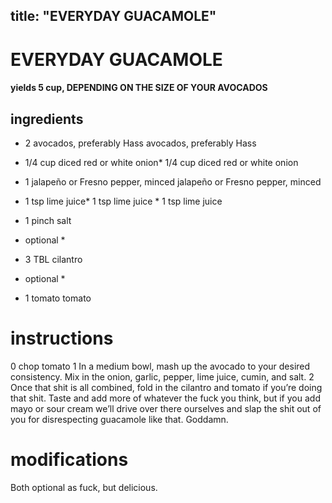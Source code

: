 

	
title: "EVERYDAY GUACAMOLE"
---
# EVERYDAY GUACAMOLE
#### yields 5 cup, DEPENDING ON THE SIZE OF YOUR AVOCADOS
## ingredients
* 2 avocados, preferably Hass avocados, preferably Hass
* 1/4 cup diced red or white onion* 1/4 cup diced red or white onion

* 1 jalapeño or Fresno pepper, minced jalapeño or Fresno pepper, minced
* 1 tsp lime juice* 1 tsp lime juice * 1 tsp lime juice
* 1 pinch salt



* optional *
* 3 TBL cilantro



* optional *
* 1 tomato tomato


# instructions
0 chop tomato
1 In a medium bowl, mash up the avocado to your desired consistency. Mix in the onion, garlic, pepper, lime juice, cumin, and salt.
2 Once that shit is all combined, fold in the cilantro and tomato if you’re doing that shit. Taste and add more of whatever the fuck you think, but if you add mayo or sour cream we’ll drive over there ourselves and slap the shit out of you for disrespecting guacamole like that. Goddamn.

# modifications

Both optional as fuck, but delicious.
	
	

